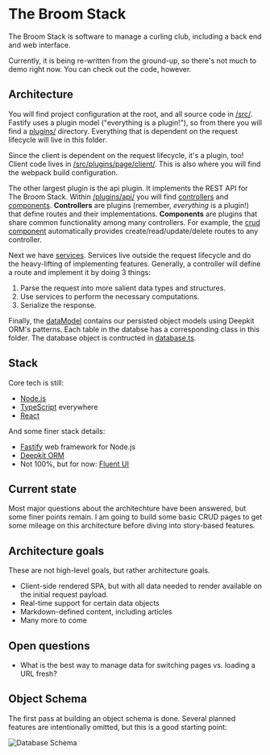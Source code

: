 # The Broom Stack
The Broom Stack is software to manage a curling club, including a back end and web interface.

Currently, it is being re-written from the ground-up, so there's not much to demo right now. You can check out the code, however.

## Architecture
You will find project configuration at the root, and all source code in [/src/](./src). Fastify uses a plugin model ("everything is a plugin!"), so from there you will find a [plugins/](./src/plugins/) directory. Everything that is dependent on the request lifecycle will live in this folder.

Since the client is dependent on the request lifecycle, it's a plugin, too! Client code lives in [/src/plugins/page/client/](./src/plugins/page/client). This is also where you will find the webpack build configuration.

The other largest plugin is the api plugin. It implements the REST API for The Broom Stack. Within [/plugins/api/](./src/plugins/api) you will find [controllers](./src/plugins/api/controllers) and [components](./src/plugins/api/components). **Controllers** are plugins (remember, _everything_ is a plugin!) that define routes and their implementations. **Components** are plugins that share common functionality among many controllers. For example, the [crud component](./src/plugins/api/components/crudComponent.ts) automatically provides create/read/update/delete routes to any controller.

Next we have [services](./src/services). Services live outside the request lifecycle and do the heavy-lifting of implementing features. Generally, a controller will define a route and implement it by doing 3 things:

1. Parse the request into more salient data types and structures.
2. Use services to perform the necessary computations.
3. Serialize the response.

Finally, the [dataModel](./src/dataModel) contains our persisted object models using Deepkit ORM's patterns. Each table in the databse has a corresponding class in this folder. The database object is contructed in [database.ts](./src/dataModel/database.ts).

## Stack
Core tech is still:

* [Node.js](https://nodejs.org)
* [TypeScript](https://typescriptlang.org) everywhere
* [React](https://reactjs.org)

And some finer stack details:

* [Fastify](https://www.fastify.io/) web framework for Node.js
* [Deepkit ORM](https://deepkit.io/library/orm)
* Not 100%, but for now: [Fluent UI](https://developer.microsoft.com/en-us/fluentui#/)

## Current state
Most major questions about the architechture have been answered, but some finer points remain. I am going to build some basic CRUD pages to get some mileage on this architecture before diving into story-based features.

## Architecture goals
These are not high-level goals, but rather architecture goals.

* Client-side rendered SPA, but with all data needed to render available on the initial request payload.
* Real-time support for certain data objects
* Markdown-defined content, including articles
* Many more to come

## Open questions

* What is the best way to manage data for switching pages vs. loading a URL fresh?

## Object Schema

The first pass at building an object schema is done. Several planned features are intentionally omitted, but this is a good starting point:

![Database Schema](https://user-images.githubusercontent.com/397836/125089000-f59a1280-e09b-11eb-93b7-b2dd155b9f59.png)
